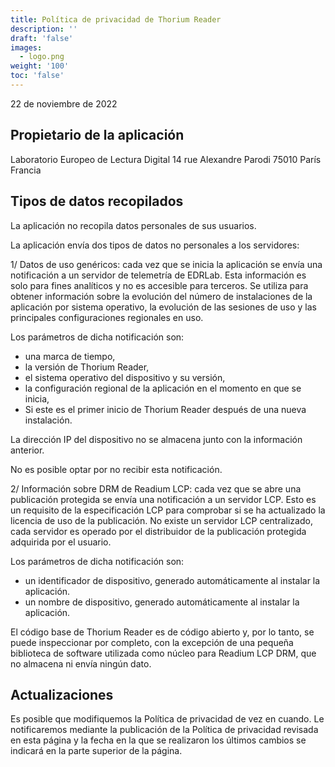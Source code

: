 ```yaml
---
title: Política de privacidad de Thorium Reader
description: ''
draft: 'false'
images:
  - logo.png
weight: '100'
toc: 'false'
---
```


22 de noviembre de 2022

## Propietario de la aplicación

Laboratorio Europeo de Lectura Digital 14 rue Alexandre Parodi 75010 París Francia

## Tipos de datos recopilados

La aplicación no recopila datos personales de sus usuarios.

La aplicación envía dos tipos de datos no personales a los servidores:

1/ Datos de uso genéricos: cada vez que se inicia la aplicación se envía una notificación a un servidor de telemetría de EDRLab. Esta información es solo para fines analíticos y no es accesible para terceros. Se utiliza para obtener información sobre la evolución del número de instalaciones de la aplicación por sistema operativo, la evolución de las sesiones de uso y las principales configuraciones regionales en uso.

Los parámetros de dicha notificación son:

- una marca de tiempo,
- la versión de Thorium Reader,
- el sistema operativo del dispositivo y su versión,
- la configuración regional de la aplicación en el momento en que se inicia,
- Si este es el primer inicio de Thorium Reader después de una nueva instalación.

La dirección IP del dispositivo no se almacena junto con la información anterior.

No es posible optar por no recibir esta notificación.

2/ Información sobre DRM de Readium LCP: cada vez que se abre una publicación protegida se envía una notificación a un servidor LCP. Esto es un requisito de la especificación LCP para comprobar si se ha actualizado la licencia de uso de la publicación. No existe un servidor LCP centralizado, cada servidor es operado por el distribuidor de la publicación protegida adquirida por el usuario.

Los parámetros de dicha notificación son:

- un identificador de dispositivo, generado automáticamente al instalar la aplicación.
- un nombre de dispositivo, generado automáticamente al instalar la aplicación.

El código base de Thorium Reader es de código abierto y, por lo tanto, se puede inspeccionar por completo, con la excepción de una pequeña biblioteca de software utilizada como núcleo para Readium LCP DRM, que no almacena ni envía ningún dato.

## Actualizaciones

Es posible que modifiquemos la Política de privacidad de vez en cuando. Le notificaremos mediante la publicación de la Política de privacidad revisada en esta página y la fecha en la que se realizaron los últimos cambios se indicará en la parte superior de la página.
